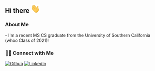<h2 align="left"> Hi there <img src="https://github.com/ABSphreak/ABSphreak/blob/master/gifs/Hi.gif" width="30px"> </h2>

<h3 align="left">About Me</h3> 
- I'm a recent MS CS graduate from the University of Southern California (whoo Class of 2021)! 

<h3 align="left"> 🤝🏻 Connect with Me </h3>
<p align="left">
    <a href="https://github.com/tanessav"><img alt="Github" src="https://img.shields.io/badge/Github-lightgrey?style=flat-square&logo=github"></a>
    <a href="https://www.linkedin.com/in/vanessastan/"><img alt="LinkedIn" src="https://img.shields.io/badge/LinkedIn-blue?style=flat-square&logo=linkedin"></a>
</p>
<!--
**tanessav/tanessav** is a ✨ _special_ ✨ repository because its `README.md` (this file) appears on your GitHub profile.

Here are some ideas to get you started:

- 🔭 I’m currently working on ...
- 🌱 I’m currently learning ...
- 👯 I’m looking to collaborate on ...
- 🤔 I’m looking for help with ...
- 💬 Ask me about ...
- 📫 How to reach me: ...
- 😄 Pronouns: ...
- ⚡ Fun fact: ...
-->
